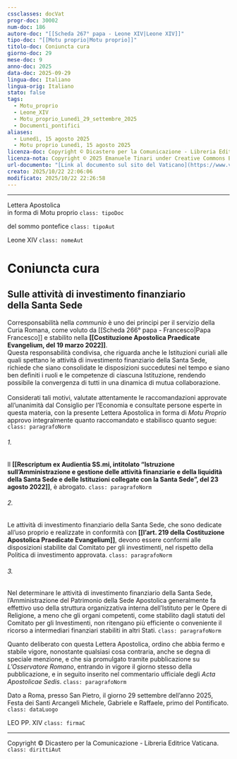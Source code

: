 ```yaml
---
cssclasses: docVat
progr-doc: 30002
num-doc: 186
autore-doc: "[[Scheda 267° papa - Leone XIV|Leone XIV]]"
tipo-doc: "[[Motu proprio|Motu proprio]]"
titolo-doc: Coniuncta cura
giorno-doc: 29
mese-doc: 9
anno-doc: 2025
data-doc: 2025-09-29
lingua-doc: Italiano
lingua-orig: Italiano
stato: false
tags:
  - Motu_proprio
  - Leone_XIV
  - Motu_proprio_Lunedì_29_settembre_2025
  - Documenti_pontifici
aliases:
  - Lunedì, 15 agosto 2025
  - Motu proprio Lunedì, 15 agosto 2025
licenza-doc: Copyright © Dicastero per la Comunicazione - Libreria Editrice Vaticana
licenza-nota: Copyright © 2025 Emanuele Tinari under Creative Commons BY-NC-SA 4.0 https://creativecommons.org/licenses/by-nc-sa/4.0/
url-documento: "[Link al documento sul sito del Vaticano](https://www.vatican.va/content/leo-xiv/it/apost_letters/documents/20250929-coniuncta-cura.html)"
creato: 2025/10/22 22:06:06
modificato: 2025/10/22 22:26:58
---
```


***

Lettera Apostolica<br>in forma di Motu proprio `class: tipoDoc`

del sommo pontefice `class: tipoAut`

Leone XIV `class: nomeAut`


# Coniuncta cura


## Sulle attività di investimento finanziario<br>della Santa Sede




Corresponsabilità nella *communio* è uno dei principi per il servizio della Curia Romana, come voluto da [[Scheda 266° papa - Francesco|Papa Francesco]] e stabilito nella **[[Costituzione Apostolica Praedicate Evangelium, del 19 marzo 2022]]**.<br>Questa responsabilità condivisa, che riguarda anche le Istituzioni curiali alle quali spettano le attività di investimento finanziario della Santa Sede, richiede che siano consolidate le disposizioni succedutesi nel tempo e siano ben definiti i ruoli e le competenze di ciascuna Istituzione, rendendo possibile la convergenza di tutti in una dinamica di mutua collaborazione.<br><br>Considerati tali motivi, valutate attentamente le raccomandazioni approvate all’unanimità dal Consiglio per l’Economia e consultate persone esperte in questa materia, con la presente Lettera Apostolica in forma di *Motu Proprio* approvo integralmente quanto raccomandato e stabilisco quanto segue: `class: paragrafoNorm`


###### 1.


Il **[[Rescriptum ex Audientia SS.mi, intitolato “Istruzione sull’Amministrazione e gestione delle attività finanziarie e della liquidità della Santa Sede e delle Istituzioni collegate con la Santa Sede”, del 23 agosto 2022]]**, è abrogato. `class: paragrafoNorm`


###### 2.


Le attività di investimento finanziario della Santa Sede, che sono dedicate all’uso proprio e realizzate in conformità con **[[l’art. 219 della Costituzione Apostolica Praedicate Evangelium]]**, devono essere conformi alle disposizioni stabilite dal Comitato per gli investimenti, nel rispetto della Politica di investimento approvata. `class: paragrafoNorm`


###### 3.


Nel determinare le attività di investimento finanziario della Santa Sede, l’Amministrazione del Patrimonio della Sede Apostolica generalmente fa effettivo uso della struttura organizzativa interna dell’Istituto per le Opere di Religione, a meno che gli organi competenti, come stabilito dagli statuti del Comitato per gli Investimenti, non ritengano più efficiente o conveniente il ricorso a intermediari finanziari stabiliti in altri Stati. `class: paragrafoNorm`

Quanto deliberato con questa Lettera Apostolica, ordino che abbia fermo e stabile vigore, nonostante qualsiasi cosa contraria, anche se degna di speciale menzione, e che sia promulgato tramite pubblicazione su *L’Osservatore Romano*, entrando in vigore il giorno stesso della pubblicazione, e in seguito inserito nel commentario ufficiale degli *Acta Apostolicae Sedis*. `class: paragrafoNorm`


Dato a Roma, presso San Pietro, il giorno 29 settembre dell’anno 2025, Festa dei Santi Arcangeli Michele, Gabriele e Raffaele, primo del Pontificato. `class: dataLuogo`


LEO PP. XIV `class: firmaC`


***


Copyright © Dicastero per la Comunicazione - Libreria Editrice Vaticana. `class: dirittiAut`


